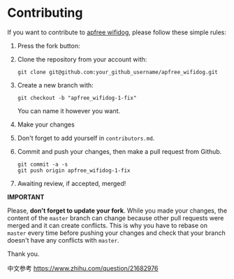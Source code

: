 Contributing
================================================================================

If you want to contribute to [apfree wifidog](https://github.com/liudf0716/apfree_wifidog), please follow these simple rules:

1. Press the fork button:


2. Clone the repository from your account with:

    ```
    git clone git@github.com:your_github_username/apfree_wifidog.git
    ```

3. Create a new branch with:

    ```
    git checkout -b "apfree_wifidog-1-fix"
    ```
    You can name it however you want.

4. Make your changes

5. Don't forget to add yourself in `contributors.md`.

6. Commit and push your changes, then make a pull request from Github.

    ```
    git commit -a -s
    git push origin apfree_wifidog-1-fix
    ```
    
7. Awaiting review, if accepted, merged!



**IMPORTANT**

Please, **don't forget to update your fork**. While you made your changes, the content of the `master` branch can change because other pull requests were merged and it can create conflicts. This is why you have to rebase on `master` every time before pushing your changes and check that your branch doesn't have any conflicts with `master`.

Thank you.

中文参考
https://www.zhihu.com/question/21682976
